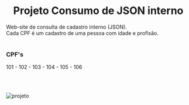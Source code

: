 <h1 align="center">Projeto Consumo de JSON interno</h1>

Web-site de consulta de cadastro interno (JSON). <br>
Cada CPF é um cadastro de uma pessoa com idade e profisão.
<br><br>

<h3>CPF's</h3>
101
- 102
- 103
- 104
- 105
- 106

<br><br>

![projeto](https://user-images.githubusercontent.com/119445003/216347421-a2822c24-74bc-4eb8-96b3-3c8b7640c5cc.png)
